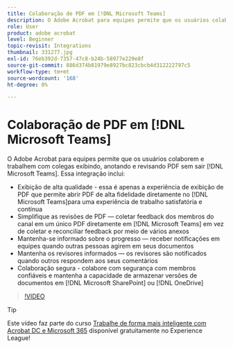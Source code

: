 ```yaml
---
title: Colaboração de PDF em [!DNL Microsoft Teams]
description: O Adobe Acrobat para equipes permite que os usuários colaborem e trabalhem com colegas exibindo, anotando e revisando PDF sem sair [!DNL Microsoft Teams]
role: User
product: adobe acrobat
level: Beginner
topic-revisit: Integrations
thumbnail: 331277.jpg
exl-id: 76eb392d-7357-47c8-b24b-58977e229e8f
source-git-commit: 886d374b81979e8927bc823cbcb4d312222797c5
workflow-type: tm+mt
source-wordcount: '168'
ht-degree: 0%

---
```


# Colaboração de PDF em [!DNL Microsoft Teams]

O Adobe Acrobat para equipes permite que os usuários colaborem e trabalhem com colegas exibindo, anotando e revisando PDF sem sair [!DNL Microsoft Teams]. Essa integração inclui:

* Exibição de alta qualidade - essa é apenas a experiência de exibição de PDF que permite abrir PDF de alta fidelidade diretamente no [!DNL Microsoft Teams]para uma experiência de trabalho satisfatória e contínua
* Simplifique as revisões de PDF — coletar feedback dos membros do canal em um único PDF diretamente em [!DNL Microsoft Teams] em vez de coletar e reconciliar feedback por meio de vários anexos
* Mantenha-se informado sobre o progresso — receber notificações em equipes quando outras pessoas agirem em seus documentos
* Mantenha os revisores informados — os revisores são notificados quando outros respondem aos seus comentários
* Colaboração segura - colabore com segurança com membros confiáveis e mantenha a capacidade de armazenar versões de documentos em [!DNL Microsoft SharePoint] ou [!DNL OneDrive]

>[!VIDEO](https://video.tv.adobe.com/v/331277?hidetitle=true)

>[!TIP]
>
>Este vídeo faz parte do curso [Trabalhe de forma mais inteligente com Acrobat DC e Microsoft 365](https://experienceleague.adobe.com/?recommended=Acrobat-U-1-2021.microsoft365) disponível gratuitamente no Experience League!
